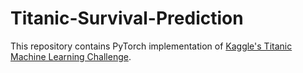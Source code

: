 # Titanic-Survival-Prediction
This repository contains PyTorch implementation of [Kaggle's Titanic Machine Learning Challenge](https://www.kaggle.com/competitions/titanic).
